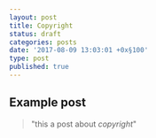 ```yaml
---
layout: post
title: Copyright
status: draft
categories: posts
date: '2017-08-09 13:03:01 +0x§100'
type: post
published: true
---
```


## Example post
> "this a post about _copyright_"
